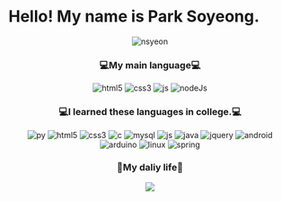 # Hello! My name is Park Soyeong.

<p align="center"><img align="center" src="https://github-readme-stats.vercel.app/api?username=nsyeon&show_icons=true&theme=dark" alt="nsyeon"/></p>

### <p align="center">💻My main language💻</p> 

<p align="center">
  <img alt="html5" src ="https://img.shields.io/badge/HTML5-E34F26.svg?&style=for-the-badge&logo=HTML5&logoColor=white"/>
  <img alt="css3" src ="https://img.shields.io/badge/CSS3-1572B6.svg?&style=for-the-badge&logo=CSS3&logoColor=white"/>
  <img alt="js" src ="https://img.shields.io/badge/JavaScript-F7DF1E.svg?&style=for-the-badge&logo=JavaScript&logoColor=white"/>
  <img alt="nodeJs" src ="https://img.shields.io/badge/nodejs-009900.svg?&style=for-the-badge&logo=nodedotjs&logoColor=white"/>

### <p align="center">💻I learned these languages in college.💻</p> 

<p align="center">
  <img alt="py" src ="https://img.shields.io/badge/Python-3776AB.svg?&style=for-the-badge&logo=Python&logoColor=white"/>
  <img alt="html5" src ="https://img.shields.io/badge/HTML5-E34F26.svg?&style=for-the-badge&logo=HTML5&logoColor=white"/>
  <img alt="css3" src ="https://img.shields.io/badge/CSS3-1572B6.svg?&style=for-the-badge&logo=CSS3&logoColor=white"/>
  <img alt="c" src ="https://img.shields.io/badge/C-A8B9CC.svg?&style=for-the-badge&logo=C&logoColor=white"/>
  <img alt="mysql" src ="https://img.shields.io/badge/MySql-4479A1.svg?&style=for-the-badge&logo=MySql&logoColor=white"/>
  <img alt="js" src ="https://img.shields.io/badge/JavaScript-F7DF1E.svg?&style=for-the-badge&logo=JavaScript&logoColor=white"/>
  <img alt="java" src ="https://img.shields.io/badge/Java-007396.svg?&style=for-the-badge&logo=Java&logoColor=white"/>
  <img alt="jquery" src ="https://img.shields.io/badge/Jquery-0769AD.svg?&style=for-the-badge&logo=Jquery&logoColor=white"/>
  <img alt="android" src ="https://img.shields.io/badge/Android-3DDC84.svg?&style=for-the-badge&logo=Android&logoColor=white"/>
  <img alt="arduino" src ="https://img.shields.io/badge/Arduino-00979D.svg?&style=for-the-badge&logo=Arduino&logoColor=white"/>
  <img alt="linux" src ="https://img.shields.io/badge/Linux-FCC624.svg?&style=for-the-badge&logo=Linux&logoColor=white"/>
  <img alt="spring" src ="https://img.shields.io/badge/Spring-6DB33F.svg?&style=for-the-badge&logo=Spring&logoColor=white"/>
</p>


### <p align="center">🌹My daliy life🌹</p>
<p align="center">
<a href="https://www.instagram.com/nayeon__3.z.8/"><img src="https://img.shields.io/badge/Instagram-E4405F?style=flat square&logo=Instagram&logoColor=white&link=https://www.instagram.com/nayeon__3.z.8/"/></a>
</p>
